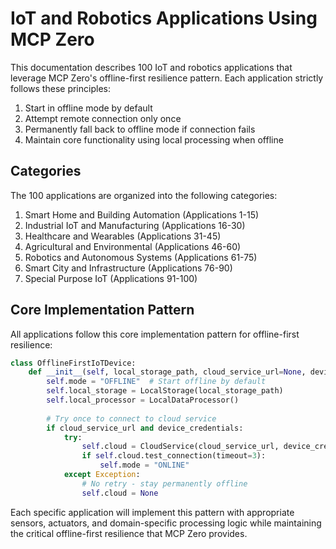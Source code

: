 # IoT and Robotics Applications Using MCP Zero

This documentation describes 100 IoT and robotics applications that leverage MCP Zero's offline-first resilience pattern. Each application strictly follows these principles:

1. Start in offline mode by default
2. Attempt remote connection only once
3. Permanently fall back to offline mode if connection fails
4. Maintain core functionality using local processing when offline

## Categories

The 100 applications are organized into the following categories:

1. Smart Home and Building Automation (Applications 1-15)
2. Industrial IoT and Manufacturing (Applications 16-30)
3. Healthcare and Wearables (Applications 31-45)
4. Agricultural and Environmental (Applications 46-60)
5. Robotics and Autonomous Systems (Applications 61-75)
6. Smart City and Infrastructure (Applications 76-90)
7. Special Purpose IoT (Applications 91-100)

## Core Implementation Pattern

All applications follow this core implementation pattern for offline-first resilience:

```python
class OfflineFirstIoTDevice:
    def __init__(self, local_storage_path, cloud_service_url=None, device_credentials=None):
        self.mode = "OFFLINE"  # Start offline by default
        self.local_storage = LocalStorage(local_storage_path)
        self.local_processor = LocalDataProcessor()
        
        # Try once to connect to cloud service
        if cloud_service_url and device_credentials:
            try:
                self.cloud = CloudService(cloud_service_url, device_credentials)
                if self.cloud.test_connection(timeout=3):
                    self.mode = "ONLINE"
            except Exception:
                # No retry - stay permanently offline
                self.cloud = None
```

Each specific application will implement this pattern with appropriate sensors, actuators, and domain-specific processing logic while maintaining the critical offline-first resilience that MCP Zero provides.
